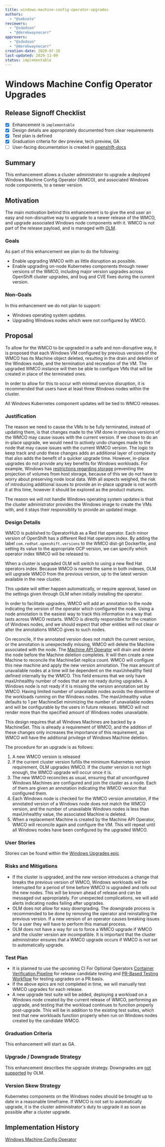 ```yaml
---
title: windows-machine-config-operator-upgrades
authors:
  - "@sebsoto"
reviewers:
  - "@sdodson"
  - "@derekwaynecarr"
approvers:
  - "@sdodson"
  - "@derekwaynecarr"
creation-date: 2020-07-10
last-updated: 2020-11-09
status: implementable
---
```


# Windows Machine Config Operator Upgrades

## Release Signoff Checklist

- [x] Enhancement is `implementable`
- [x] Design details are appropriately documented from clear requirements
- [x] Test plan is defined
- [x] Graduation criteria for dev preview, tech preview, GA
- [ ] User-facing documentation is created in [openshift-docs](https://github.com/openshift/openshift-docs/)

## Summary

This enhancement allows a cluster administrator to upgrade a deployed Windows
Machine Config Operator (WMCO), and associated Windows node components, to a
newer version.

## Motivation

The main motivation behind this enhancement is to give the end user
an easy and non-disruptive way to upgrade to a newer release of the WMCO, and
upgrade associated Windows node components with it.
WMCO is not part of the release payload, and is managed with [OLM](https://github.com/operator-framework/operator-lifecycle-manager).

### Goals

As part of this enhancement we plan to do the following:
* Enable upgrading WMCO with as little disruption as possible.
* Enable upgrading on-node Kubernetes components through newer versions of the
  WMCO, including major version upgrades across OpenShift cluster upgrades, and
  bug and CVE fixes during the current version.

### Non-Goals

In this enhancement we do not plan to support:
* Windows operating system updates.
* Upgrading Windows nodes which were not configured by WMCO.

## Proposal

To allow for the WMCO to be upgraded in a safe and non-disruptive way, it is
proposed that each Windows VM configured by previous versions of the WMCO has
its Machine object deleted, resulting in the drain and deletion of the Windows
node, and the termination and recreation of the VM. The upgraded WMCO instance
will then be able to configure VMs that will be created in place of the
terminated ones.

In order to allow for this to occur with minimal service disruption, it is
recommended that users have at least three Windows nodes within the cluster.

All Windows Kubernetes component updates will be tied to WMCO releases.

### Justification

The reason we need to cause the VMs to be fully terminated, instead of updating
them, is that changes made to the VM done in previous versions of the WMCO may
cause issues with the current version. If we chose to do an in-place upgrade,
we would need to actively undo changes made to the node that may cause issues
with the current WMCO version. The logic to keep track and undo these changes
adds an additional layer of complexity that also adds the benefit of a quicker
upgrade time. However, in-place upgrades do not provide any key benefits
for Windows workloads. For example, Windows has [restrictions regarding storage](https://kubernetes.io/docs/setup/production-environment/windows/intro-windows-in-kubernetes/#storage)
preventing the projection of volumes from host storage, because of this we do
not have to worry about preserving node local data.
With all aspects weighed, the risk of introducing additional issues to provide
an in-place upgrade is not worth it at this time, however it should be explored
as the product matures.

The reason we will not handle Windows operating system updates is that the
cluster administrator provides the Windows image to create the VMs with, and
it stays their responsiblity to provide an updated image.

### Design Details

WMCO is published to OperatorHub as a Red Hat operator. Each minor version of
OpenShift has a different Red Hat operators index. By adding the label
`com.redhat.openshift.versions` to the WMCO dist-git Dockerfile, and setting
its value to the appropriate OCP version, we can specify which operator index
WMCO will be released to.

When a cluster is upgraded OLM will switch to using a new Red Hat operators
index. Because WMCO is named the same in both indexes, OLM will upgrade WMCO
from the previous version, up to the latest version available in the new
cluster.

This update will either happen automatically, or require approval, based on
the settings given through OLM when initially installing the operator.

In order to facilitate upgrades, WMCO will add an annotation to the node
indicating the version of the operator which configured the node.
Using a node annotation is the easiest way to track this information in a way
that lasts across WMCO restarts. WMCO is directly responsible for the creation
of Windows nodes, and we should expect that other entities will not clear or
alter the annotations WMCO gives to such nodes.

On reconcile, if the annotated version does not match the current version,
or the annotation is unexpectedly missing, WMCO will delete the Machine
associated with the node. The [Machine API Operator](https://github.com/openshift/machine-api-operator/)
will drain and delete the node before the Machine deletion completes. It will
then create a new Machine to reconcile the MachineSet replica count. WMCO will
configure this new machine and apply the new version annotation. The max amount
of unavailable nodes at a time will be dependent on the maxUnhealthy field defined
internally by the WMCO. This field ensures that we only have maxUnhealthy number of
nodes that are not ready during upgrades. A Windows node is not ready if it
is missing the version annotation set by WMCO. Having limited number of unavailable 
nodes avoids the downtime of the workloads running on the Windows nodes. The maxUnhealthy
value defaults to 1 per MachineSet minimizing the number of unavailable nodes and will 
be configurable by the users in future releases. WMCO will not render more than the specified
amount of Windows nodes unavailable.

This design requires that all Windows Machines are backed by a MachineSet. This
is already a requirement of WMCO, and the addition of these changes only
increases the importance of this requirement, as WMCO will have the additional
privilege of Windows Machine deletion.

The procedure for an upgrade is as follows:
1) A new WMCO version is released
2) If the current cluster version fufills the minimum Kubernetes version
   requirement, OLM upgrades WMCO. If the cluster version is not high enough,
   the WMCO upgrade will occur once it is.
3) The new WMCO reconciles as usual, ensuring that all unconfigured Windows
   Machines are configured and join the cluster as a node. Each of them are
   given an annotation indicating the WMCO version that configured them.
4) Each Windows node is checked for the WMCO version annotation, if the
   annotated version of a Windows node does not match the WMCO version, and
   the number of unavailable Windows nodes is less than maxUnhealthy value,
   the associated Machine is deleted.
5) When a replacement Machine is created by the Machine API Operator, WMCO will
   reconcile again and configure the VM. This will repeat until all Windows
   nodes have been configured by the upgraded WMCO.

### User Stories

Stories can be found within the [Windows Upgrades epic](https://issues.redhat.com/browse/WINC-404)

### Risks and Mitigations

* If the cluster is upgraded, and the new version introduces a change that
  breaks the previous version of WMCO, Windows workloads will be interrupted
  for a period of time before WMCO is upgraded and rolls out the new nodes.
  This will be known ahead of release and can be messaged out appropriately.
  For unexpected complications, we will add alerts indicating nodes failing
  after upgrades.
* OLM does not allow for easy downgrading. The downgrade process is recommended
  to be done by removing the operator and reinstalling the previous version. If
  a new version of an operator causes breaking issues for a user they will have
  to perform this manual process.
* OLM does not have a way for us to force a WMCO upgrade if WMCO and the
  cluster version are incompatible. It is important that the cluster
  administrator ensures that a WMCO upgrade occurs if WMCO is not set to
  automatically upgrade.

### Test Plan

* It is planned to use the upcoming CI For Optional Operators
  [Container Verification Pipeline](https://issues.redhat.com/browse/DPTP-900)
  for release candidate testing and [PR-Based Testing Workflow](https://issues.redhat.com/browse/DPTP-1023)
  for testing upgrades on a PR basis.
* If the above epics are not completed in time, we will manually test WMCO
  upgrades for each release.
* A new upgrade test suite will be added, deploying a workload on a Windows
  node created by the current release of WMCO, performing an upgrade, and
  testing that the workload continues to function properly post-upgrade. This
  will be in addition to the existing test suites, which test that new
  workloads function properly when run on Windows nodes created by the
  candidate WMCO.

### Graduation Criteria

This enhancement will start as GA.

### Upgrade / Downgrade Strategy

This enhancement describes the upgrade strategy. Downgrades are [not supported](https://github.com/operator-framework/operator-lifecycle-manager/issues/1177)
by OLM.

### Version Skew Strategy

Kubernetes components on the Windows nodes should be brought up to date in a
reasonable timeframe. If WMCO is not set to automatically upgrade, it is the
cluster administrator's duty to upgrade it as soon as possible after a cluster
upgrade.

## Implementation History

[Windows Machine Config Operator](https://github.com/openshift/windows-machine-config-operator/)
